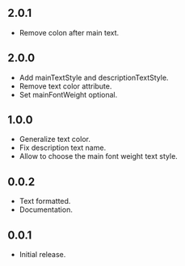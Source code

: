 ## 2.0.1
* Remove colon after main text.

## 2.0.0
* Add mainTextStyle and descriptionTextStyle.
* Remove text color attribute.
* Set mainFontWeight optional.

## 1.0.0
* Generalize text color.
* Fix description text name.
* Allow to choose the main font weight text style.

## 0.0.2
* Text formatted.
* Documentation.

## 0.0.1
* Initial release.
